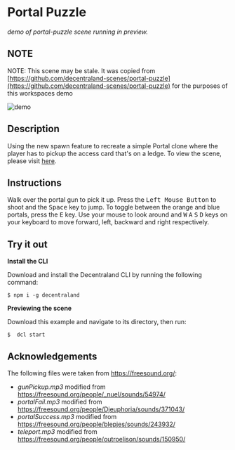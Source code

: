 # Portal Puzzle
_demo of portal-puzzle scene running in preview._

## NOTE 

NOTE: This scene may be stale.  It was copied from [https://github.com/decentraland-scenes/portal-puzzle](https://github.com/decentraland-scenes/portal-puzzle) for the purposes of this workspaces demo

![demo](https://github.com/decentraland-scenes/portal-puzzle/blob/master/screenshots/portal-puzzle.gif)

## Description
Using the new spawn feature to recreate a simple Portal clone where the player has to pickup the access card that's on a ledge. To view the scene, please visit [here](https://portal-puzzle.vercel.app/).

## Instructions
Walk over the portal gun to pick it up. Press the <kbd>Left Mouse Button</kbd> to shoot and the <kbd>Space</kbd> key to jump. To toggle between the orange and blue portals, press the <kbd>E</kbd> key. Use your mouse to look around and <kbd>W</kbd> <kbd>A</kbd> <kbd>S</kbd> <kbd>D</kbd> keys on your keyboard to move forward, left, backward and right respectively. 

## Try it out

**Install the CLI**

Download and install the Decentraland CLI by running the following command:

```
$ npm i -g decentraland
```

**Previewing the scene**

Download this example and navigate to its directory, then run:

```
$  dcl start
```

## Acknowledgements
The following files were taken from https://freesound.org/:
- _gunPickup.mp3_ modified from https://freesound.org/people/_nuel/sounds/54974/
- _portalFail.mp3_ modified from https://freesound.org/people/Djeuphoria/sounds/371043/
- _portalSuccess.mp3_ modified from https://freesound.org/people/blepjes/sounds/243932/
- _teleport.mp3_ modified from https://freesound.org/people/outroelison/sounds/150950/
